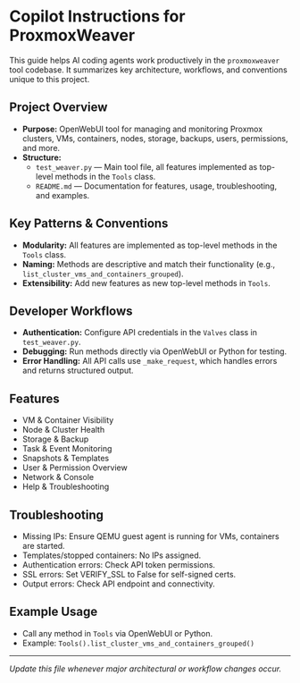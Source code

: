 # Copilot Instructions for ProxmoxWeaver

This guide helps AI coding agents work productively in the `proxmoxweaver` tool codebase. It summarizes key architecture, workflows, and conventions unique to this project.

## Project Overview
- **Purpose:** OpenWebUI tool for managing and monitoring Proxmox clusters, VMs, containers, nodes, storage, backups, users, permissions, and more.
- **Structure:**
  - `test_weaver.py` — Main tool file, all features implemented as top-level methods in the `Tools` class.
  - `README.md` — Documentation for features, usage, troubleshooting, and examples.

## Key Patterns & Conventions
- **Modularity:** All features are implemented as top-level methods in the `Tools` class.
- **Naming:** Methods are descriptive and match their functionality (e.g., `list_cluster_vms_and_containers_grouped`).
- **Extensibility:** Add new features as new top-level methods in `Tools`.

## Developer Workflows
- **Authentication:** Configure API credentials in the `Valves` class in `test_weaver.py`.
- **Debugging:** Run methods directly via OpenWebUI or Python for testing.
- **Error Handling:** All API calls use `_make_request`, which handles errors and returns structured output.

## Features
- VM & Container Visibility
- Node & Cluster Health
- Storage & Backup
- Task & Event Monitoring
- Snapshots & Templates
- User & Permission Overview
- Network & Console
- Help & Troubleshooting

## Troubleshooting
- Missing IPs: Ensure QEMU guest agent is running for VMs, containers are started.
- Templates/stopped containers: No IPs assigned.
- Authentication errors: Check API token permissions.
- SSL errors: Set VERIFY_SSL to False for self-signed certs.
- Output errors: Check API endpoint and connectivity.

## Example Usage
- Call any method in `Tools` via OpenWebUI or Python.
- Example: `Tools().list_cluster_vms_and_containers_grouped()`

---
*Update this file whenever major architectural or workflow changes occur.*
